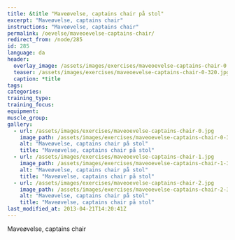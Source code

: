 ```yaml
---
title: &title "Maveøvelse, captains chair på stol"
excerpt: "Maveøvelse, captains chair"
instructions: "Maveøvelse, captains chair"
permalink: /oevelse/maveoevelse-captains-chair/
redirect_from: /node/285
id: 285
language: da
header:
  overlay_image: /assets/images/exercises/maveoevelse-captains-chair-0.jpg
  teaser: /assets/images/exercises/maveoevelse-captains-chair-0-320.jpg
  caption: *title
tags:
categories:
training_type: 
training_focus: 
equipment:
muscle_group:
gallery:
  - url: /assets/images/exercises/maveoevelse-captains-chair-0.jpg
    image_path: /assets/images/exercises/maveoevelse-captains-chair-0-320.jpg
    alt: "Maveøvelse, captains chair på stol"
    title: "Maveøvelse, captains chair på stol"
  - url: /assets/images/exercises/maveoevelse-captains-chair-1.jpg
    image_path: /assets/images/exercises/maveoevelse-captains-chair-1-320.jpg
    alt: "Maveøvelse, captains chair på stol"
    title: "Maveøvelse, captains chair på stol"
  - url: /assets/images/exercises/maveoevelse-captains-chair-2.jpg
    image_path: /assets/images/exercises/maveoevelse-captains-chair-2-320.jpg
    alt: "Maveøvelse, captains chair på stol"
    title: "Maveøvelse, captains chair på stol"
last_modified_at: 2013-04-21T14:20:41Z
---
```


Maveøvelse, captains chair
